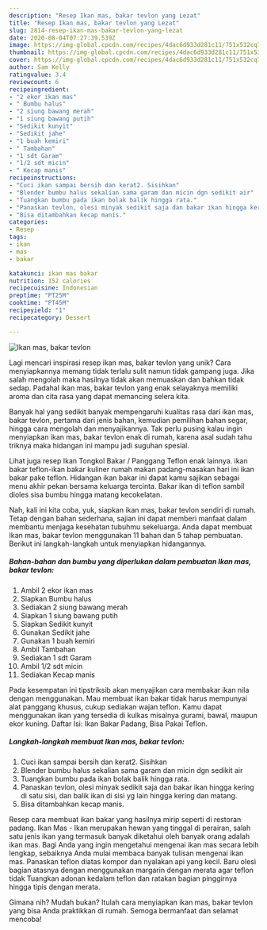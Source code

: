 ```yaml
---
description: "Resep Ikan mas, bakar tevlon yang Lezat"
title: "Resep Ikan mas, bakar tevlon yang Lezat"
slug: 2814-resep-ikan-mas-bakar-tevlon-yang-lezat
date: 2020-08-04T07:27:39.539Z
image: https://img-global.cpcdn.com/recipes/4dac6d933d281c11/751x532cq70/ikan-mas-bakar-tevlon-foto-resep-utama.jpg
thumbnail: https://img-global.cpcdn.com/recipes/4dac6d933d281c11/751x532cq70/ikan-mas-bakar-tevlon-foto-resep-utama.jpg
cover: https://img-global.cpcdn.com/recipes/4dac6d933d281c11/751x532cq70/ikan-mas-bakar-tevlon-foto-resep-utama.jpg
author: Sam Kelly
ratingvalue: 3.4
reviewcount: 6
recipeingredient:
- "2 ekor ikan mas"
- " Bumbu halus"
- "2 siung bawang merah"
- "1 siung bawang putih"
- "Sedikit kunyit"
- "Sedikit jahe"
- "1 buah kemiri"
- " Tambahan"
- "1 sdt Garam"
- "1/2 sdt micin"
- " Kecap manis"
recipeinstructions:
- "Cuci ikan sampai bersih dan kerat2. Sisihkan"
- "Blender bumbu halus sekalian sama garam dan micin dgn sedikit air"
- "Tuangkan bumbu pada ikan bolak balik hingga rata."
- "Panaskan tevlon, olesi minyak sedikit saja dan bakar ikan hingga kering di satu sisi, dan balik ikan di sisi yg lain hingga kering dan matang."
- "Bisa ditambahkan kecap manis."
categories:
- Resep
tags:
- ikan
- mas
- bakar

katakunci: ikan mas bakar 
nutrition: 152 calories
recipecuisine: Indonesian
preptime: "PT25M"
cooktime: "PT45M"
recipeyield: "1"
recipecategory: Dessert

---
```



![Ikan mas, bakar tevlon](https://img-global.cpcdn.com/recipes/4dac6d933d281c11/751x532cq70/ikan-mas-bakar-tevlon-foto-resep-utama.jpg)

Lagi mencari inspirasi resep ikan mas, bakar tevlon yang unik? Cara menyiapkannya memang tidak terlalu sulit namun tidak gampang juga. Jika salah mengolah maka hasilnya tidak akan memuaskan dan bahkan tidak sedap. Padahal ikan mas, bakar tevlon yang enak selayaknya memiliki aroma dan cita rasa yang dapat memancing selera kita.

Banyak hal yang sedikit banyak mempengaruhi kualitas rasa dari ikan mas, bakar tevlon, pertama dari jenis bahan, kemudian pemilihan bahan segar, hingga cara mengolah dan menyajikannya. Tak perlu pusing kalau ingin menyiapkan ikan mas, bakar tevlon enak di rumah, karena asal sudah tahu triknya maka hidangan ini mampu jadi suguhan spesial.

Lihat juga resep Ikan Tongkol Bakar / Panggang Teflon enak lainnya. ikan bakar teflon-ikan bakar kuliner rumah makan padang-masakan hari ini ikan bakar pake teflon. Hidangan ikan bakar ini dapat kamu sajikan sebagai menu akhir pekan bersama keluarga tercinta. Bakar ikan di teflon sambil dioles sisa bumbu hingga matang kecokelatan.


Nah, kali ini kita coba, yuk, siapkan ikan mas, bakar tevlon sendiri di rumah. Tetap dengan bahan sederhana, sajian ini dapat memberi manfaat dalam membantu menjaga kesehatan tubuhmu sekeluarga. Anda dapat membuat Ikan mas, bakar tevlon menggunakan 11 bahan dan 5 tahap pembuatan. Berikut ini langkah-langkah untuk menyiapkan hidangannya.

<!--inarticleads1-->

##### Bahan-bahan dan bumbu yang diperlukan dalam pembuatan Ikan mas, bakar tevlon:

1. Ambil 2 ekor ikan mas
1. Siapkan  Bumbu halus
1. Sediakan 2 siung bawang merah
1. Siapkan 1 siung bawang putih
1. Siapkan Sedikit kunyit
1. Gunakan Sedikit jahe
1. Gunakan 1 buah kemiri
1. Ambil  Tambahan
1. Sediakan 1 sdt Garam
1. Ambil 1/2 sdt micin
1. Sediakan  Kecap manis


Pada kesempatan ini tipstriksib akan menyajikan cara membakar ikan nila dengan menggunakan. Mau membuat ikan bakar tidak harus mempunyai alat panggang khusus, cukup sediakan wajan teflon. Kamu dapat menggunakan ikan yang tersedia di kulkas misalnya gurami, bawal, maupun ekor kuning. Daftar Isi: Ikan Bakar Padang, Bisa Pakai Teflon. 

<!--inarticleads2-->

##### Langkah-langkah membuat Ikan mas, bakar tevlon:

1. Cuci ikan sampai bersih dan kerat2. Sisihkan
1. Blender bumbu halus sekalian sama garam dan micin dgn sedikit air
1. Tuangkan bumbu pada ikan bolak balik hingga rata.
1. Panaskan tevlon, olesi minyak sedikit saja dan bakar ikan hingga kering di satu sisi, dan balik ikan di sisi yg lain hingga kering dan matang.
1. Bisa ditambahkan kecap manis.


Resep cara membuat ikan bakar yang hasilnya mirip seperti di restoran padang. Ikan Mas - Ikan merupakan hewan yang tinggal di perairan, salah satu jenis ikan yang termasuk banyak diketahui oleh banyak orang adalah ikan mas. Bagi Anda yang ingin mengetahui mengenai ikan mas secara lebih lengkap, sebaiknya Anda mulai membaca banyak tulisan mengenai ikan mas. Panaskan teflon diatas kompor dan nyalakan api yang kecil. Baru olesi bagian atasnya dengan menggunakan margarin dengan merata agar teflon tidak Tuangkan adonan kedalam teflon dan ratakan bagian pinggirnya hingga tipis dengan merata. 

Gimana nih? Mudah bukan? Itulah cara menyiapkan ikan mas, bakar tevlon yang bisa Anda praktikkan di rumah. Semoga bermanfaat dan selamat mencoba!
